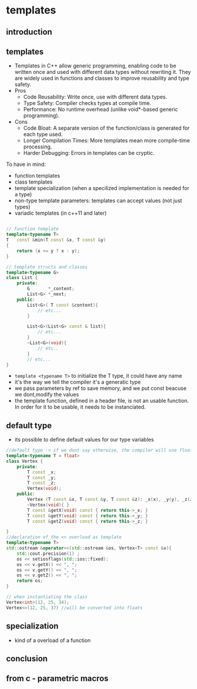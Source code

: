 # templates

## introduction

## templates

+ Templates in C++ allow generic programming, enabling code to be written once and used with different data types without rewriting it. They are widely used in functions and classes to improve reusability and type safety.
+ Pros
  + Code Reusability: Write once, use with different data types.
  + Type Safety: Compiler checks types at compile time.
  + Performance: No runtime overhead (unlike void*-based generic programming).
+ Cons
  + Code Bloat: A separate version of the function/class is generated for each type used.
  + Longer Compilation Times: More templates mean more compile-time processing.
  + Harder Debugging: Errors in templates can be cryptic.

To have in mind:
+ function templates
+ class templates
+ template specialization (when a specilized implementation is needed for a type)
+ non-type template parameters: templates can accept values (not just types)
+ variadic templates (in c++11 and later)

```c++

// function template
template<typename T>
T	const &min(T const &x, T const &y)
{
	return (x <= y ? x : y);
}

// template structs and classes
template<typename G>
class List {
	private:
		G		*_content;
		List<G>	*_next;
	public:
		List<G>( T const &content){
			// etc...
		}

		List<G>(List<G> const & list){
			// etc...
		}
		~List<G>(void){
			// etc..
		}
		// etc...
}

```

+ `template <typename T>` to initialize the T type, it could have any name
+ it's the way we tell the compiler it's a generatic type
+ we pass parameters by ref to save memory, and we put const beacuse we dont,modify the values
+ the template function, defined in a header file, is not an usable function. In order for it to be usable, it needs to be instanciated.

## default type

+ its possible to define default values for our type variables

```c++
//default type -> if we dont say otherwise, the compiler will use float
template<typename T = float>
class Vertex {
	private:
		T const _x;
		T const _y;
		T const _z;
		Vertex(void);
	public:
		Vertex (T const &x, T const &y, T const &z): _x(x), _y(y), _z(z) { }
		~Vertex(void){ }
		T const &getX(void) const { return this->_x; }
		T const &getY(void) const { return this->_y; }
		T const &getZ(void) const { return this->_z; }

}
//declaration of the << overload as template
template<typename T>
std::ostream &operator<<(std::ostream &os, Vertex<T> const &v){
	std::cout.precision(1) ;
	os << setiosflags(std::ios::fixed):
	os << v.getX() << ", ";
	os << v.getY() << ", ";
	os << v.getZ() << ", ";
	return os;
}

// when instantiating the class
Vertex<int>(12, 25, 34);
Vertex<>(12, 25, 37) //will be converted into floats
```

## specialization

+ kind of a overload of a function

## conclusion



## from c -  parametric macros


